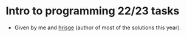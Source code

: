 # Intro to programming 22/23 tasks
* Given by me and [hrisge](https://github.com/hrisge) (author of most of the solutions this year).